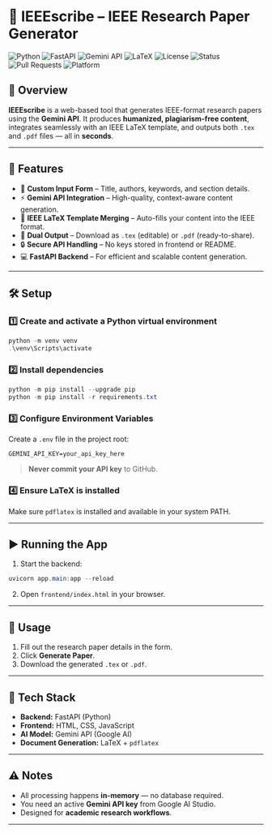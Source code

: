 

# 📝 IEEEscribe – IEEE Research Paper Generator 
![Python](https://img.shields.io/badge/Python-3.9%2B-blue?logo=python)
![FastAPI](https://img.shields.io/badge/FastAPI-0.95+-009688?logo=fastapi)
![Gemini API](https://img.shields.io/badge/Powered%20by-Gemini%20API-4285F4?logo=google)
![LaTeX](https://img.shields.io/badge/Format-IEEE%20LaTeX-008080?logo=latex)
![License](https://img.shields.io/badge/License-MIT-yellow?logo=open-source-initiative)
![Status](https://img.shields.io/badge/Status-Active-success)
![Pull Requests](https://img.shields.io/badge/PRs-Welcome-brightgreen)
![Platform](https://img.shields.io/badge/Platform-Web-orange)

## 📌 Overview

**IEEEscribe** is a web-based tool that generates IEEE-format research papers using the **Gemini API**.
It produces **humanized, plagiarism-free content**, integrates seamlessly with an IEEE LaTeX template, and outputs both `.tex` and `.pdf` files — all in **seconds**.

---

## 🚀 Features

* 🎯 **Custom Input Form** – Title, authors, keywords, and section details.
* ⚡ **Gemini API Integration** – High-quality, context-aware content generation.
* 📝 **IEEE LaTeX Template Merging** – Auto-fills your content into the IEEE format.
* 📄 **Dual Output** – Download as `.tex` (editable) or `.pdf` (ready-to-share).
* 🔒 **Secure API Handling** – No keys stored in frontend or README.
* 💻 **FastAPI Backend** – For efficient and scalable content generation.

---

## 🛠️ Setup

### 1️⃣ Create and activate a Python virtual environment

```powershell
python -m venv venv
.\venv\Scripts\activate
```

### 2️⃣ Install dependencies

```powershell
python -m pip install --upgrade pip
python -m pip install -r requirements.txt
```

### 3️⃣ Configure Environment Variables

Create a `.env` file in the project root:

```env
GEMINI_API_KEY=your_api_key_here
```

> **Never commit your API key** to GitHub.

### 4️⃣ Ensure LaTeX is installed

Make sure `pdflatex` is installed and available in your system PATH.

---

## ▶️ Running the App

1. Start the backend:

```powershell
uvicorn app.main:app --reload
```

2. Open `frontend/index.html` in your browser.

---

## 📖 Usage

1. Fill out the research paper details in the form.
2. Click **Generate Paper**.
3. Download the generated `.tex` or `.pdf`.

---

## 🧠 Tech Stack

* **Backend:** FastAPI (Python)
* **Frontend:** HTML, CSS, JavaScript
* **AI Model:** Gemini API (Google AI)
* **Document Generation:** LaTeX + `pdflatex`

---

## ⚠️ Notes

* All processing happens **in-memory** — no database required.
* You need an active **Gemini API key** from Google AI Studio.
* Designed for **academic research workflows**.

---




